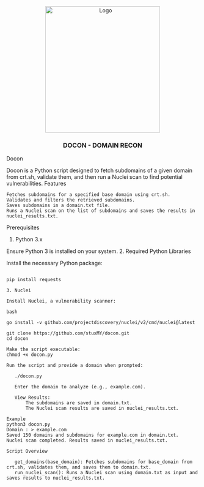 <div align="center">
    <a href="https://github.com/stuxMY/docon">
        <img src="ttps://i.ibb.co/8dNMMss/Gemini-Generated-Image-v16drlv16drlv16d.jpg" alt="Logo" width="300" height="330">
    </a>
    <h3>DOCON - DOMAIN RECON</h3>
</div>



Docon

Docon is a Python script designed to fetch subdomains of a given domain from crt.sh, validate them, and then run a Nuclei scan to find potential vulnerabilities.
Features

    Fetches subdomains for a specified base domain using crt.sh.
    Validates and filters the retrieved subdomains.
    Saves subdomains in a domain.txt file.
    Runs a Nuclei scan on the list of subdomains and saves the results in nuclei_results.txt.

Prerequisites
1. Python 3.x

Ensure Python 3 is installed on your system.
2. Required Python Libraries

Install the necessary Python package:

 ```python3

pip install requests

3. Nuclei

Install Nuclei, a vulnerability scanner:

bash

go install -v github.com/projectdiscovery/nuclei/v2/cmd/nuclei@latest

git clone https://github.com/stuxMY/docon.git
cd docon

Make the script executable:
chmod +x docon.py

Run the script and provide a domain when prompted:

    ./docon.py

    Enter the domain to analyze (e.g., example.com).

    View Results:
        The subdomains are saved in domain.txt.
        The Nuclei scan results are saved in nuclei_results.txt.

Example
python3 docon.py
Domain : > example.com
Saved 150 domains and subdomains for example.com in domain.txt.
Nuclei scan completed. Results saved in nuclei_results.txt.

Script Overview

    get_domains(base_domain): Fetches subdomains for base_domain from crt.sh, validates them, and saves them to domain.txt.
    run_nuclei_scan(): Runs a Nuclei scan using domain.txt as input and saves results to nuclei_results.txt.
